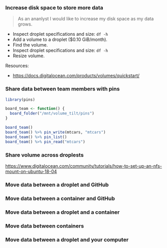 ### Increase disk space to store more data

> As an ananlyst I would like to increase my disk space as my data grows.

* Inspect droplet specifications and size: `df -h`
* Add a volume to a droplet ($0.10 GiB/month).
* Find the volume.
* Inspect droplet specifications and size: `df -h`
* Resize volume.

Resources:

* <https://docs.digitalocean.com/products/volumes/quickstart/>

### Share data between team members with pins

```r
library(pins)

board_team <- function() {
  board_folder("/mnt/volume_tilt/pins")
}

board_team()
board_team() %>% pin_write(mtcars, "mtcars")
board_team() %>% pin_list()
board_team() %>% pin_read("mtcars")
```

### Share volume across droplests

https://www.digitalocean.com/community/tutorials/how-to-set-up-an-nfs-mount-on-ubuntu-18-04

### Move data between a droplet and GitHub

### Move data between a container and GitHub

### Move data between a droplet and a container

### Move data between containers

### Move data between a droplet and your computer
